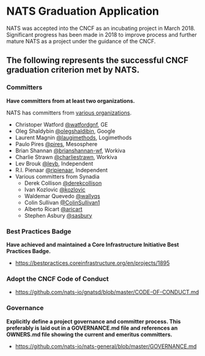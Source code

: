 # NATS Graduation Application

NATS was accepted into the CNCF as an incubating project in March 2018. Significant progress has been made in 2018 to improve process and further mature NATS as a project under the guidance of the CNCF.

## The following represents the successful CNCF graduation criterion met by NATS.

### Committers
**Have committers from at least two organizations.**

NATS has committers from [various organizations](https://nats.devstats.cncf.io/d/5/companies-summary?orgId=1&var-period_name=Last%20decade&var-metric=repositories).

* Christoper Watford [@watfordgnf](https://github.com/watfordgnf), GE
* Oleg Shaldybin [@olegshaldibin](https://github.com/olegshaldibin), Google
* Laurent Magnin [@laugimethods](https://github.com/laugimethods), Logimethods
* Paulo Pires [@pires](https://github.com/pires), Mesosphere
* Brian Shannan [@brianshannan-wf](https://github.com/brianshannan-wf), Workiva
* Charlie Strawn [@charliestrawn](https://github.com/charliestrawn), Workiva
* Lev Brouk [@levb](https://github.com/levb), Independent
* R.I. Pienaar [@ripienaar](https://github.com/ripienaar), Independent
* Various committers from Synadia
  - Derek Collison [@derekcollison](https://github.com/derekcollison)
  - Ivan Kozlovic [@kozlovic](https://github.com/kozlovic)
  - Waldemar Quevedo [@wallyqs](https://github.com/wallyqs)
  - Colin Sullivan [@ColinSullivan1](https://github.com/ColinSullivan1)
  - Alberto Ricart [@aricart](https://github.com/aricart)
  - Stephen Asbury [@sasbury](https://github.com/sasbury)
  
### Best Practices Badge
**Have achieved and maintained a Core Infrastructure Initiative Best Practices Badge.**

* https://bestpractices.coreinfrastructure.org/en/projects/1895

### Adopt the CNCF Code of Conduct

* https://github.com/nats-io/gnatsd/blob/master/CODE-OF-CONDUCT.md

### Governance
**Explicitly define a project governance and committer process. This preferably is laid out in a GOVERNANCE.md file and references an OWNERS.md file showing the current and emeritus committers.**

* https://github.com/nats-io/nats-general/blob/master/GOVERNANCE.md

